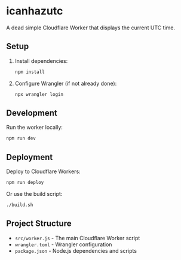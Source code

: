 # icanhazutc

A dead simple Cloudflare Worker that displays the current UTC time.

## Setup

1. Install dependencies:
   ```bash
   npm install
   ```

2. Configure Wrangler (if not already done):
   ```bash
   npx wrangler login
   ```

## Development

Run the worker locally:
```bash
npm run dev
```

## Deployment

Deploy to Cloudflare Workers:
```bash
npm run deploy
```

Or use the build script:
```bash
./build.sh
```

## Project Structure

- `src/worker.js` - The main Cloudflare Worker script
- `wrangler.toml` - Wrangler configuration
- `package.json` - Node.js dependencies and scripts
